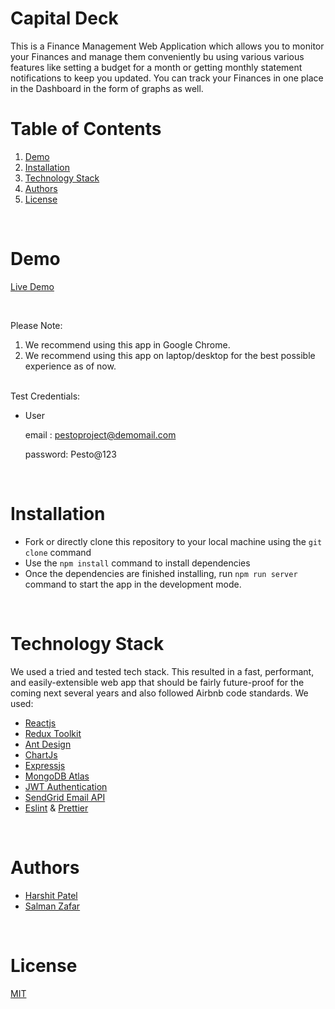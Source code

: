 # Capital Deck


This is a Finance Management Web Application which allows you to monitor your Finances and manage them conveniently bu using various various features like setting a budget for a month or getting monthly statement notifications to keep you updated. You can track your Finances in one place in the Dashboard in the form of graphs as well.

# Table of Contents

1. [Demo](#demo)
2. [Installation](#installation)
3. [Technology Stack](#technology-stack)
4. [Authors](#authors)
5. [License](#license)
<br/>

# Demo

[Live Demo](https://capitaldeck.netlify.app/)

<br/>

Please Note:

1. We recommend using this app in Google Chrome.
2. We recommend using this app on laptop/desktop for the best possible experience as of now.

<br/>
Test Credentials:

- User   

    email : pestoproject@demomail.com

    password: Pesto@123
   

<br/>

# Installation

- Fork or directly clone this repository to your local machine using the `git clone` command
- Use the `npm install` command to install dependencies
- Once the dependencies are finished installing, run `npm run server` command to start the app in the development mode.

<br/>

# Technology Stack
We used a tried and tested tech stack. This resulted in a fast, performant, and easily-extensible web app that should be fairly future-proof for the coming next several years and also followed Airbnb code standards. We used:
- [Reactjs](https://reactjs.org/)
- [Redux Toolkit](https://redux-toolkit.js.org/)
- [Ant Design](https://ant.design/)
- [ChartJs](https://react-chartjs-2.js.org/)
- [Expressjs](https://expressjs.com/)
- [MongoDB Atlas](https://www.mongodb.com/docs/atlas/)
- [JWT Authentication](https://jwt.io/)
- [SendGrid Email API](https://docs.sendgrid.com/)
- [Eslint](https://eslint.org/) & [Prettier](https://prettier.io/)


<br/>

# Authors

- [Harshit Patel](https://github.com/HarshitPatel95)
- [Salman Zafar](https://github.com/Salmanz18)

<br/>

# License

[MIT](https://opensource.org/licenses/MIT)
